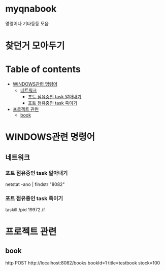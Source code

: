 # myqnabook
명령어나 기타등등 모음

# 찾던거 모아두기
 
# Table of contents
 
 - [WINDOWS관련 명령어](#WINDOWS관련-명령어)
   - [네트워크](#네트워크)
     - [포트 점유중인 task 알아내기](#포트-점유중인-task-알아내기)
     - [포트 점유중인 task 죽이기](#포트-점유중인-task-죽이기)
 - [프로젝트 관련](#프로젝트-관련)
   - [book](#book)

# WINDOWS관련 명령어
## 네트워크
### 포트 점유중인 task 알아내기
netstat -ano | findstr "8082"
### 포트 점유중인 task 죽이기
taskill /pid 19972 /f

# 프로젝트 관련
## book
http POST http://localhost:8082/books bookId=1 title=testbook stock=100
